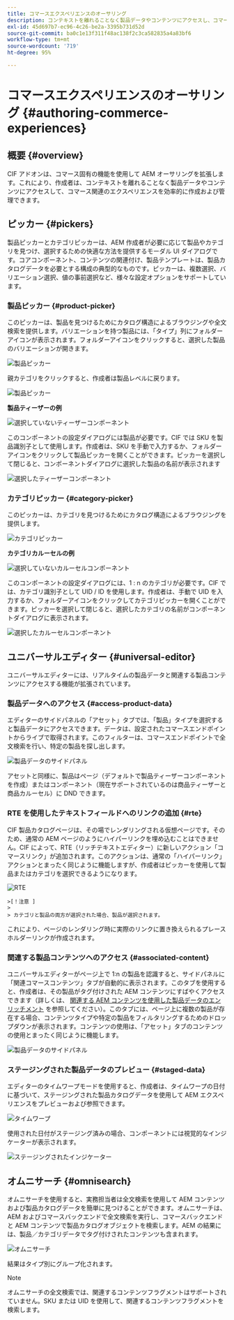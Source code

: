 ```yaml
---
title: コマースエクスペリエンスのオーサリング
description: コンテキストを離れることなく製品データやコンテンツにアクセスし、コマース関連のエクスペリエンスを効率的に作成および構築する方法を説明します。
exl-id: 45d697b7-ec96-4c26-be2a-3395b731d52d
source-git-commit: ba0c1e13f311f48ac138f2c3ca582835a4a83bf6
workflow-type: tm+mt
source-wordcount: '719'
ht-degree: 95%

---
```


# コマースエクスペリエンスのオーサリング {#authoring-commerce-experiences}

## 概要 {#overview}

CIF アドオンは、コマース固有の機能を使用して AEM オーサリングを拡張します。これにより、作成者は、コンテキストを離れることなく製品データやコンテンツにアクセスして、コマース関連のエクスペリエンスを効率的に作成および管理できます。

## ピッカー {#pickers}

製品ピッカーとカテゴリピッカーは、AEM 作成者が必要に応じて製品やカテゴリを見つけ、選択するための快適な方法を提供するモーダル UI ダイアログです。コアコンポーネント、コンテンツの関連付け、製品テンプレートは、製品カタログデータを必要とする構成の典型的なものです。ピッカーは、複数選択、バリエーション選択、値の事前選択など、様々な設定オプションをサポートしています。

### 製品ピッカー {#product-picker}

このピッカーは、製品を見つけるためにカタログ構造によるブラウジングや全文検索を提供します。バリエーションを持つ製品には、「タイプ」列にフォルダーアイコンが表示されます。フォルダーアイコンをクリックすると、選択した製品のバリエーションが開きます。

![製品ピッカー](../assets/authoring/product-picker.png)

親カテゴリをクリックすると、作成者は製品レベルに戻ります。

![製品ピッカー](../assets/authoring/product-picker-variation.png)

**製品ティーザーの例**

![選択していないティーザーコンポーネント](../assets/authoring/teaser_component_without_selection.png)

このコンポーネントの設定ダイアログには製品が必要です。CIF では SKU を製品識別子として使用します。作成者は、SKU を手動で入力するか、フォルダーアイコンをクリックして製品ピッカーを開くことができます。ピッカーを選択して閉じると、コンポーネントダイアログに選択した製品の名前が表示されます

![選択したティーザーコンポーネント](../assets/authoring/teaser_component_with_selection.png)

### カテゴリピッカー {#category-picker}

このピッカーは、カテゴリを見つけるためにカタログ構造によるブラウジングを提供します。

![カテゴリピッカー](../assets/authoring/category-picker.png)

**カテゴリカルーセルの例**

![選択していないカルーセルコンポーネント](../assets/authoring/carousel_component_without_selection.png)

このコンポーネントの設定ダイアログには、1 : n のカテゴリが必要です。CIF では、カテゴリ識別子として UID / ID を使用します。作成者は、手動で UID を入力するか、フォルダーアイコンをクリックしてカテゴリピッカーを開くことができます。ピッカーを選択して閉じると、選択したカテゴリの名前がコンポーネントダイアログに表示されます。

![選択したカルーセルコンポーネント](../assets/authoring/carousel_component_with_selection.png)

## ユニバーサルエディター {#universal-editor}

ユニバーサルエディターには、リアルタイムの製品データと関連する製品コンテンツにアクセスする機能が拡張されています。

### 製品データへのアクセス {#access-product-data}

エディターのサイドパネルの「アセット」タブでは、「製品」タイプを選択すると製品データにアクセスできます。データは、設定されたコマースエンドポイントからライブで取得されます。このフィルターは、コマースエンドポイントで全文検索を行い、特定の製品を探し出します。

![製品データのサイドパネル](../assets/authoring/products-side-panel.png)

アセットと同様に、製品はページ（デフォルトで製品ティーザーコンポーネントを作成）またはコンポーネント（現在サポートされているのは商品ティーザーと商品カルーセル）に DND できます。

### RTE を使用したテキストフィールドへのリンクの追加 {#rte}

CIF 製品カタログページは、その場でレンダリングされる仮想ページです。そのため、通常の AEM ページのようにハイパーリンクを埋め込むことはできません。CIF によって、RTE（リッチテキストエディター）に新しいアクション「コマースリンク」が追加されます。このアクションは、通常の「ハイパーリンク」アクションとまったく同じように機能しますが、作成者はピッカーを使用して製品またはカテゴリを選択できるようになります。

![RTE](../assets/authoring/RTE.png)

    >[！注意 ]
    >
    > カテゴリと製品の両方が選択された場合、製品が選択されます。

これにより、ページのレンダリング時に実際のリンクに置き換えられるプレースホルダーリンクが作成されます。

### 関連する製品コンテンツへのアクセス {#associated-content}

ユニバーサルエディターがページ上で 1:n の製品を認識すると、サイドパネルに「関連コマースコンテンツ」タブが自動的に表示されます。このタブを使用すると、作成者は、その製品がタグ付けされた AEM コンテンツにすばやくアクセスできます（詳しくは、 [関連する AEM コンテンツを使用した製品データのエンリッチメント](./enrich-product-associated-content.md) を参照してください）。このタブには、ページ上に複数の製品が存在する場合、コンテンツタイプや特定の製品をフィルタリングするためのドロップダウンが表示されます。コンテンツの使用は、「アセット」タブのコンテンツの使用とまったく同じように機能します。

![製品データのサイドパネル](../assets/authoring/associated-commerce-content-tab.png)

### ステージングされた製品データのプレビュー {#staged-data}

エディターのタイムワープモードを使用すると、作成者は、タイムワープの日付に基づいて、ステージングされた製品カタログデータを使用して AEM エクスペリエンスをプレビューおよび参照できます。

![タイムワープ](../assets/authoring/timewarp.png)

使用された日付がステージング済みの場合、コンポーネントには視覚的なインジケーターが表示されます。

![ステージングされたインジケーター](../assets/authoring/staged-indicator.png)

## オムニサーチ {#omnisearch}

オムニサーチを使用すると、実務担当者は全文検索を使用して AEM コンテンツおよび製品カタログデータを簡単に見つけることができます。オムニサーチは、AEM およびコマースバックエンドで全文検索を実行し、コマースバックエンドと AEM コンテンツで製品カタログオブジェクトを検索します。AEM の結果には、製品／カテゴリデータでタグ付けされたコンテンツも含まれます。

![オムニサーチ](../assets/authoring/omnisearch.png)

結果はタイプ別にグループ化されます。

>[!NOTE]
>
> オムニサーチの全文検索では、関連するコンテンツフラグメントはサポートされていません。SKU または UID を使用して、関連するコンテンツフラグメントを検索します。
